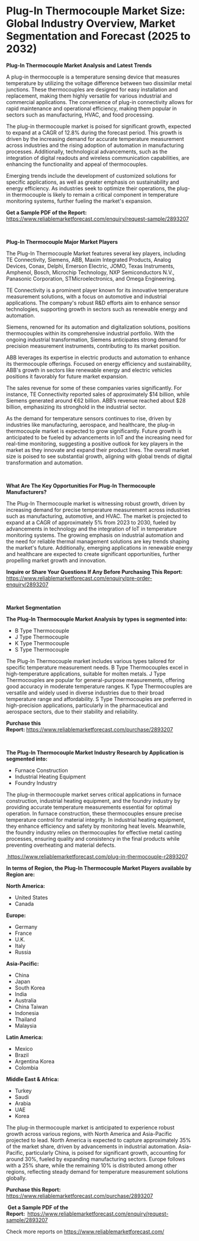 <p><h1>Plug-In Thermocouple Market Size: Global Industry Overview, Market Segmentation and Forecast (2025 to 2032)</h1></p><p><strong>Plug-In Thermocouple Market Analysis and Latest Trends</strong></p>
<p><p>A plug-in thermocouple is a temperature sensing device that measures temperature by utilizing the voltage difference between two dissimilar metal junctions. These thermocouples are designed for easy installation and replacement, making them highly versatile for various industrial and commercial applications. The convenience of plug-in connectivity allows for rapid maintenance and operational efficiency, making them popular in sectors such as manufacturing, HVAC, and food processing.</p><p>The plug-in thermocouple market is poised for significant growth, expected to expand at a CAGR of 12.8% during the forecast period. This growth is driven by the increasing demand for accurate temperature measurement across industries and the rising adoption of automation in manufacturing processes. Additionally, technological advancements, such as the integration of digital readouts and wireless communication capabilities, are enhancing the functionality and appeal of thermocouples.</p><p>Emerging trends include the development of customized solutions for specific applications, as well as greater emphasis on sustainability and energy efficiency. As industries seek to optimize their operations, the plug-in thermocouple is likely to remain a critical component in temperature monitoring systems, further fueling the market's expansion.</p></p>
<p><strong>Get a Sample PDF of the Report:&nbsp;</strong> <a href="https://www.reliablemarketforecast.com/enquiry/request-sample/2893207?utm_campaign=2721&utm_medium=2&utm_source=Github&utm_content=ia&utm_term=15032025&utm_id=plug-in-thermocouple">https://www.reliablemarketforecast.com/enquiry/request-sample/2893207</a></p>
<p>&nbsp;</p>
<p><strong>Plug-In Thermocouple Major Market Players</strong></p>
<p><p>The Plug-In Thermocouple Market features several key players, including TE Connectivity, Siemens, ABB, Maxim Integrated Products, Analog Devices, Conax, Delphi, Emerson Electric, JOMO, Texas Instruments, Amphenol, Bosch, Microchip Technology, NXP Semiconductors N.V., Panasonic Corporation, STMicroelectronics, and Omega Engineering. </p><p>TE Connectivity is a prominent player known for its innovative temperature measurement solutions, with a focus on automotive and industrial applications. The company's robust R&D efforts aim to enhance sensor technologies, supporting growth in sectors such as renewable energy and automation.</p><p>Siemens, renowned for its automation and digitalization solutions, positions thermocouples within its comprehensive industrial portfolio. With the ongoing industrial transformation, Siemens anticipates strong demand for precision measurement instruments, contributing to its market position.</p><p>ABB leverages its expertise in electric products and automation to enhance its thermocouple offerings. Focused on energy efficiency and sustainability, ABB's growth in sectors like renewable energy and electric vehicles positions it favorably for future market expansion.</p><p>The sales revenue for some of these companies varies significantly. For instance, TE Connectivity reported sales of approximately $14 billion, while Siemens generated around €62 billion. ABB’s revenue reached about $28 billion, emphasizing its stronghold in the industrial sector.</p><p>As the demand for temperature sensors continues to rise, driven by industries like manufacturing, aerospace, and healthcare, the plug-in thermocouple market is expected to grow significantly. Future growth is anticipated to be fueled by advancements in IoT and the increasing need for real-time monitoring, suggesting a positive outlook for key players in the market as they innovate and expand their product lines. The overall market size is poised to see substantial growth, aligning with global trends of digital transformation and automation.</p></p>
<p>&nbsp;</p>
<p><strong>What Are The Key Opportunities For Plug-In Thermocouple Manufacturers?</strong></p>
<p><p>The Plug-In Thermocouple market is witnessing robust growth, driven by increasing demand for precise temperature measurement across industries such as manufacturing, automotive, and HVAC. The market is projected to expand at a CAGR of approximately 5% from 2023 to 2030, fueled by advancements in technology and the integration of IoT in temperature monitoring systems. The growing emphasis on industrial automation and the need for reliable thermal management solutions are key trends shaping the market's future. Additionally, emerging applications in renewable energy and healthcare are expected to create significant opportunities, further propelling market growth and innovation.</p></p>
<p><strong>Inquire or Share Your Questions If Any Before Purchasing This Report:</strong> <a href="https://www.reliablemarketforecast.com/enquiry/pre-order-enquiry/2893207?utm_campaign=2721&utm_medium=2&utm_source=Github&utm_content=ia&utm_term=15032025&utm_id=plug-in-thermocouple">https://www.reliablemarketforecast.com/enquiry/pre-order-enquiry/2893207</a></p>
<p>&nbsp;</p>
<p><strong>Market Segmentation</strong></p>
<p><strong>The Plug-In Thermocouple Market Analysis by types is segmented into:</strong></p>
<p><ul><li>B Type Thermocouple</li><li>J Type Thermocouple</li><li>K Type Thermocouple</li><li>S Type Thermocouple</li></ul></p>
<p><p>The Plug-In Thermocouple market includes various types tailored for specific temperature measurement needs. B Type Thermocouples excel in high-temperature applications, suitable for molten metals. J Type Thermocouples are popular for general-purpose measurements, offering good accuracy in moderate temperature ranges. K Type Thermocouples are versatile and widely used in diverse industries due to their broad temperature range and affordability. S Type Thermocouples are preferred in high-precision applications, particularly in the pharmaceutical and aerospace sectors, due to their stability and reliability.</p></p>
<p><strong>Purchase this Report:&nbsp;</strong><a href="https://www.reliablemarketforecast.com/purchase/2893207?utm_campaign=2721&utm_medium=2&utm_source=Github&utm_content=ia&utm_term=15032025&utm_id=plug-in-thermocouple">https://www.reliablemarketforecast.com/purchase/2893207</a></p>
<p>&nbsp;</p>
<p><strong>The Plug-In Thermocouple Market Industry Research by Application is segmented into:</strong></p>
<p><ul><li>Furnace Construction</li><li>Industrial Heating Equipment</li><li>Foundry Industry</li></ul></p>
<p><p>The plug-in thermocouple market serves critical applications in furnace construction, industrial heating equipment, and the foundry industry by providing accurate temperature measurements essential for optimal operation. In furnace construction, these thermocouples ensure precise temperature control for material integrity. In industrial heating equipment, they enhance efficiency and safety by monitoring heat levels. Meanwhile, the foundry industry relies on thermocouples for effective metal casting processes, ensuring quality and consistency in the final products while preventing overheating and material defects.</p></p>
<p><a href="https://www.reliablemarketforecast.com/plug-in-thermocouple-r2893207?utm_campaign=2721&utm_medium=2&utm_source=Github&utm_content=ia&utm_term=15032025&utm_id=plug-in-thermocouple">&nbsp;https://www.reliablemarketforecast.com/plug-in-thermocouple-r2893207</a></p>
<p><strong>In terms of Region, the Plug-In Thermocouple Market Players available by Region are:</strong></p>
<p>
    <p> <strong> North America: </strong>
        <ul>
            <li>United States</li>
            <li>Canada</li>
        </ul>
        </p> 
    <p> <strong> Europe: </strong>
        <ul>
            <li>Germany</li>
            <li>France</li>
            <li>U.K.</li>
            <li>Italy</li>
            <li>Russia</li>
        </ul>
        </p> 
    <p> <strong> Asia-Pacific: </strong>
        <ul>
            <li>China</li>
            <li>Japan</li>
            <li>South Korea</li>
            <li>India</li>
            <li>Australia</li>
            <li>China Taiwan</li>
            <li>Indonesia</li>
            <li>Thailand</li>
            <li>Malaysia</li>
        </ul>
        </p> 
    <p> <strong> Latin America: </strong>
        <ul>
            <li>Mexico</li>
            <li>Brazil</li>
            <li>Argentina Korea</li>
            <li>Colombia</li>
        </ul>
        </p> 
    <p> <strong> Middle East & Africa: </strong>
        <ul>
            <li>Turkey</li>
            <li>Saudi</li>
            <li>Arabia</li>
            <li>UAE</li>
            <li>Korea</li>
        </ul>
    </p>
    </p>
<p><p>The plug-in thermocouple market is anticipated to experience robust growth across various regions, with North America and Asia-Pacific projected to lead. North America is expected to capture approximately 35% of the market share, driven by advancements in industrial automation. Asia-Pacific, particularly China, is poised for significant growth, accounting for around 30%, fueled by expanding manufacturing sectors. Europe follows with a 25% share, while the remaining 10% is distributed among other regions, reflecting steady demand for temperature measurement solutions globally.</p></p>
<p><strong>Purchase this Report: </strong><a href="https://www.reliablemarketforecast.com/purchase/2893207?utm_campaign=2721&utm_medium=2&utm_source=Github&utm_content=ia&utm_term=15032025&utm_id=plug-in-thermocouple">https://www.reliablemarketforecast.com/purchase/2893207</a></p>
<p>&nbsp;<strong>Get a Sample PDF of the Report:&nbsp;&nbsp;</strong><a href="https://www.reliablemarketforecast.com/enquiry/request-sample/2893207?utm_campaign=2721&utm_medium=2&utm_source=Github&utm_content=ia&utm_term=15032025&utm_id=plug-in-thermocouple">https://www.reliablemarketforecast.com/enquiry/request-sample/2893207</a></p>
<p><strong></strong></p>
<p>Check more reports on <a href="https://www.reliablemarketforecast.com/?utm_campaign=2721&utm_medium=2&utm_source=Github&utm_content=ia&utm_term=15032025&utm_id=plug-in-thermocouple">https://www.reliablemarketforecast.com/</a></p>